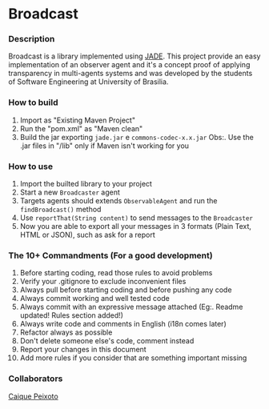 # Broadcast

### Description
Broadcast is a library implemented using [JADE](http://jade.tilab.com/). This project provide an easy implementation of an observer agent and it's a concept proof of applying transparency in multi-agents systems and was developed by the students of Software Engineering at University of Brasilia.

### How to build
  1. Import as "Existing Maven Project"  
  2. Run the "pom.xml" as "Maven clean"  
  3. Build the jar exporting `jade.jar` e `commons-codec-x.x.jar` 
  Obs:. Use the .jar files in "/lib" only if Maven isn't working for you  

### How to use
  1. Import the builted library to your project  
  2. Start a new `Broadcaster` agent  
  3. Targets agents should extends `ObservableAgent` and run the `findBroadcast()` method  
  4. Use `reportThat(String content)` to send messages to the `Broadcaster`    
  5. Now you are able to export all your messages in 3 formats (Plain Text, HTML or JSON), such as ask for a report  

### The 10+ Commandments (For a good development)
  1. Before starting coding, read those rules to avoid problems  
  2. Verify your .gitignore to exclude inconvenient files  
  3. Always pull before starting coding and before pushing any code  
  4. Always commit working and well tested code  
  5. Always commit with an expressive message attached
      (Eg:. Readme updated! Rules section added!)  
  6. Always write code and comments in English (i18n comes later)  
  7. Refactor always as possible  
  8. Don't delete someone else's code, comment instead  
  9. Report your changes in this document  
  10. Add more rules if you consider that are something important missing  

### Collaborators
[Caique Peixoto](http://github.com/caiquerodrigues)  